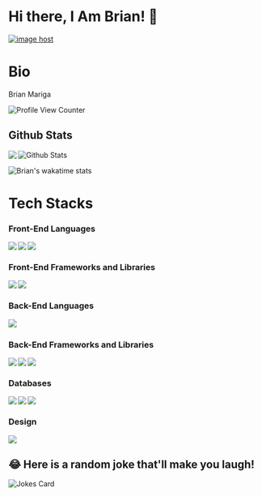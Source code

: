 # Hi there, I Am Brian! 👋

<a href="" target="_blank"><img src="" alt="image host"/></a>
# Bio 

Brian Mariga

![Profile View Counter](https://komarev.com/ghpvc/?username=Brian-Mariga)

## Github Stats


<a href="https://readme-stats-cfgj2cxdy.vercel.app/api?username=Brian-Mariga&count_private=true&show_icons=true&theme=cobalt">
  <img  align="left" src = "https://github-readme-streak-stats.herokuapp.com/?user=Brian-Mariga&theme=gotham">
</a>

<img src="https://github-readme-stats.vercel.app/api?username=Brian-Mariga&theme=radical&show_icons=true" alt="Github Stats"/>

![Brian's wakatime stats](https://github-readme-stats.vercel.app/api/wakatime?username=BrianMariga&theme=gotham&layout=compact)
<br/>

# Tech Stacks

### Front-End Languages 

<img src= "https://img.shields.io/badge/html5-%23E34F26.svg?style=for-the-badge&logo=html5&logoColor=white" align="left" />
<img src= "https://img.shields.io/badge/css3-%231572B6.svg?style=for-the-badge&logo=css3&logoColor=white" align="left"/>
<img src="https://img.shields.io/badge/javascript-%23323330.svg?style=for-the-badge&logo=javascript&logoColor=%23F7DF1E" align="left"/> <br/>

### Front-End Frameworks and Libraries

<img src="https://img.shields.io/badge/bootstrap-%23563D7C.svg?style=for-the-badge&logo=bootstrap&logoColor=white" align="left"/>
<img src="https://img.shields.io/badge/react-%2320232a.svg?style=for-the-badge&logo=react&logoColor=%2361DAFB" align="left"/><br/>

### Back-End Languages
<img src="https://img.shields.io/badge/python-%233776AB.svg?style=for-the-badge&logo=python&logoColor=white" align="left"/><br/>

### Back-End Frameworks and Libraries
<img src = "https://img.shields.io/badge/flask-%23000.svg?style=for-the-badge&logo=flask&logoColor=white" align = "left"/>
<img src = "https://img.shields.io/badge/postgresql-%23336791.svg?style=for-the-badge&logo=postgresql&logoColor=white" align = "left"/>
<img src = "https://img.shields.io/badge/node.js-6DA55F?style=for-the-badge&logo=node.js&logoColor=white" align = "left"/> <br/>

### Databases

<img src="https://img.shields.io/badge/mysql-%2300f.svg?style=for-the-badge&logo=mysql&logoColor=white" align= "left" />
<img src = "https://img.shields.io/badge/postgresql-%23336791.svg?style=for-the-badge&logo=postgresql&logoColor=white
" align = "left"/>
<img src="https://img.shields.io/badge/sqlite-%2307405e.svg?style=for-the-badge&logo=sqlite&logoColor=white" align = "left" /><br/>

### Design
<img src="https://img.shields.io/badge/figma-%23F24E1E.svg?style=for-the-badge&logo=figma&logoColor=white"/><br/>

## 😂 Here is a random joke that'll make you laugh!
![Jokes Card](https://readme-jokes.vercel.app/api)
